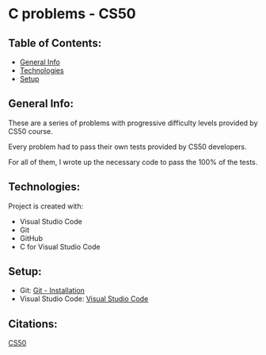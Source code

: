 # C problems - CS50

## Table of Contents:

* [General Info](#general-info)
* [Technologies](#techonologies)
* [Setup](#setup)

## General Info:

These are a series of problems with progressive difficulty levels provided by CS50 course.

Every problem had to pass their own tests provided by CS50 developers. 

For all of them, I wrote up the necessary code to pass the 100% of the tests.

## Technologies:

Project is created with:
* Visual Studio Code
* Git
* GitHub
* C for Visual Studio Code

## Setup:

* Git: [Git - Installation](https://git-scm.com/book/en/v2/Getting-Started-Installing-Git)
* Visual Studio Code: [Visual Studio Code](https://code.visualstudio.com)

## Citations:

[CS50](https://www.edx.org/course/introduction-computer-science-harvardx-cs50x)
